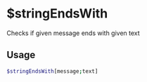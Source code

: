 # $stringEndsWith

Checks if given message ends with given text

## Usage

```bash
$stringEndsWith[message;text]
```

